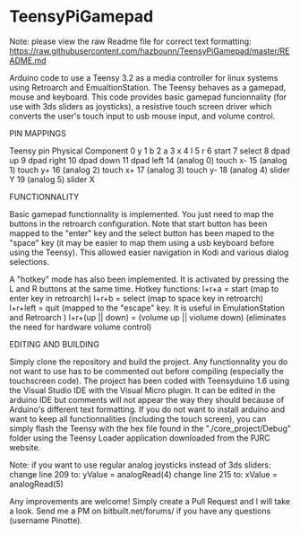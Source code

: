 # TeensyPiGamepad

Note: please view the raw Readme file for correct text formatting:
https://raw.githubusercontent.com/hazbounn/TeensyPiGamepad/master/README.md

Arduino code to use a Teensy 3.2 as a media controller for linux systems using 
Retroarch and EmualtionStation. The Teensy behaves as a gamepad, mouse and keyboard. 
This code provides basic gamepad funcionnality (for use with 3ds sliders as joysticks), 
a resistive touch screen driver which converts the user's touch input to usb mouse input, 
and volume control.

PIN MAPPINGS

Teensy pin 			Physical Component
0		y
1		b
2		a
3		x
4		l
5		r
6		start
7		select
8		dpad up
9		dpad right
10		dpad down 
11		dpad left
14 (analog 0)			touch x-
15 (analog 1)			touch y+
16 (analog 2)			touch x+
17 (analog 3)			touch y-
18 (analog 4)			slider Y
19 (analog 5)			slider X
	

FUNCTIONNALITY

Basic gamepad functionnality is implemented. You just need to map the buttons
in the retroarch configuration. Note that start button has been mapped to the
"enter" key and the select button has been maped to the "space" key (it may be 
easier to map them using a usb keyboard before using the Teensy). This
allowed easier navigation in Kodi and various dialog selections. 

A "hotkey" mode has also been implemented. It is activated by pressing the L and R buttons
at the same time. Hotkey functions: 
l+r+a = start (map to enter key in retroarch)
l+r+b = select (map to space key in retroarch) 
l+r+left = quit (mapped to the "escape" key. It is useful in EmulationStation and Retroarch )
l+r+(up || down) = (volume up || violume down)  (eliminates the need for hardware volume control)

EDITING AND BUILDING

Simply clone the repository and build the project. 
Any functionnality you do not want to use has to be commented out before compiling (especially the touchscreen code).
The project has been coded with Teensyduino 1.6 using the Visual Studio IDE with the Visual Micro plugin. It can be edited 
in the arduino IDE but comments will not appear the way they should because of Arduino's different text formatting. 
If you do not want to install arduino and want to keep all functionnalities (including the touch screen), you can 
simply flash the Teensy with the hex file found in the "./core_project/Debug" folder using the Teensy Loader application
downloaded from the PJRC website. 

Note: if you want to use regular analog joysticks instead of 3ds sliders:
change line 209 to: yValue = analogRead(4)
change line 215 to: xValue = analogRead(5)



Any improvements are welcome! Simply create a Pull Request and I will take a look. 
Send me a PM on bitbuilt.net/forums/ if you have any questions (username Pinotte).



